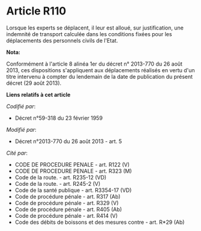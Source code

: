# Article R110

Lorsque les experts se déplacent, il leur est alloué, sur justification, une indemnité de transport calculée dans les
conditions fixées pour les déplacements des personnels civils de l'Etat.

**Nota:**

Conformément à l'article 8 alinéa 1er du décret n° 2013-770 du 26 août 2013, ces dispositions s'appliquent aux déplacements
réalisés en vertu d'un titre intervenu à compter du lendemain de la date de publication du présent décret (29 août 2013).

**Liens relatifs à cet article**

_Codifié par_:

  - Décret n°59-318 du 23 février 1959

_Modifié par_:

  - Décret n°2013-770 du 26 août 2013 - art. 5

_Cité par_:

  - CODE DE PROCEDURE PENALE - art. R122 (V)
  - CODE DE PROCEDURE PENALE - art. R323 (M)
  - Code de la route. - art. R235-12 (VD)
  - Code de la route. - art. R245-2 (V)
  - Code de la santé publique - art. R3354-17 (VD)
  - Code de procédure pénale - art. R317 (Ab)
  - Code de procédure pénale - art. R329 (V)
  - Code de procédure pénale - art. R405 (Ab)
  - Code de procédure pénale - art. R414 (V)
  - Code des débits de boissons et des mesures contre  - art. R*29 (Ab)
